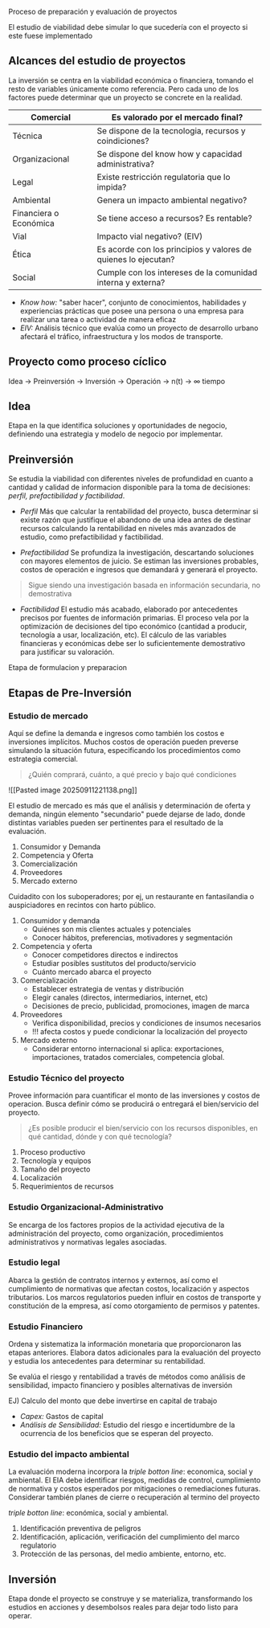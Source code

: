 Proceso de preparación y evaluación de proyectos


El estudio de viabilidad debe simular lo que sucedería con el proyecto si este fuese implementado
## Alcances del estudio de proyectos

La inversión se centra en la viabilidad económica o financiera, tomando el resto de variables únicamente como referencia. Pero cada uno de los factores puede determinar que un proyecto se concrete en la realidad.

| Comercial              | Es valorado por el mercado final?                              |
| ---------------------- | -------------------------------------------------------------- |
| Técnica                | Se dispone de la tecnologia, recursos y coindiciones?          |
| Organizacional         | Se dispone del know how y capacidad administrativa?            |
| Legal                  | Existe restricción regulatoria que lo impida?                  |
| Ambiental              | Genera un impacto ambiental negativo?                          |
| Financiera o Económica | Se tiene acceso a recursos? Es rentable?                       |
| Vial                   | Impacto vial negativo? (EIV)                                   |
| Ética                  | Es acorde con los principios y valores de quienes lo ejecutan? |
| Social                 | Cumple con los intereses de la comunidad interna y externa?    |
- *Know how:* "saber hacer", conjunto de conocimientos, habilidades y experiencias prácticas que posee una persona o una empresa para realizar una tarea o actividad de manera eficaz
- *EIV:* Análisis técnico que evalúa como un proyecto de desarrollo urbano afectará el tráfico, infraestructura y los modos de transporte.

## Proyecto como proceso cíclico


Idea -> Preinversión -> Inversión -> Operación -> n(t) -> $\infty$ tiempo


## Idea
Etapa en la que identifica soluciones y oportunidades de negocio, definiendo una estrategia y modelo de negocio por implementar.

## Preinversión
Se estudia la viabilidad con diferentes niveles de profundidad en cuanto a cantidad y calidad de informacion disponible para la toma de decisiones: *perfil, prefactibilidad y factibilidad*.

- *Perfil*
Más que calcular la rentabilidad del proyecto, busca determinar si existe razón que justifique el abandono de una idea antes de destinar recursos calculando la rentabilidad en niveles más avanzados de estudio, como prefactibilidad y factibilidad.

- *Prefactibilidad*
Se profundiza la investigación, descartando soluciones con mayores elementos de juicio. Se estiman las inversiones probables, costos de operación e ingresos que demandará y generará el proyecto. 

> Sigue siendo una investigación basada en información secundaria, no demostrativa

- *Factibilidad*
El estudio más acabado, elaborado por antecedentes precisos por fuentes de información primarias. El proceso vela por la optimización de decisiones del tipo económico (cantidad a producir, tecnología a usar, localización, etc). El cálculo de las variables financieras y económicas debe ser lo suficientemente demostrativo para justificar su valoración.

Etapa de formulacion y preparacion

## Etapas de  Pre-Inversión
### Estudio de mercado

Aquí se define la demanda e ingresos como también los costos e inversiones implícitos. Muchos costos de operación pueden preverse simulando la situación futura, especificando los procedimientos como estrategia comercial.

> ¿Quién comprará, cuánto, a qué precio y bajo qué condiciones

![[Pasted image 20250911221138.png]]

El estudio de mercado es más que el análisis y determinación de oferta y demanda, ningún elemento "secundario" puede dejarse de lado, donde distintas variables pueden ser pertinentes para el resultado de la evaluación.

1. Consumidor y Demanda
2. Competencia y Oferta
3. Comercialización
4. Proveedores
5. Mercado externo
 
 Cuidadito con los suboperadores; por ej, un restaurante en fantasilandia o auspiciadores en recintos con harto público.

1. Consumidor y demanda
	- Quiénes son mis clientes actuales y potenciales
	- Conocer hábitos, preferencias, motivadores y segmentación
2. Competencia y oferta
	- Conocer competidores directos e indirectos
	- Estudiar posibles sustitutos del producto/servicio
	- Cuánto mercado abarca el proyecto
3. Comercialización
	- Establecer estrategia de ventas y distribución
	- Elegir canales (directos, intermediarios, internet, etc)
	- Decisiones de precio, publicidad, promociones, imagen de marca 
4. Proveedores
	- Verifica disponibilidad, precios y condiciones de insumos necesarios
	- !!! afecta costos y puede condicionar la localización del proyecto
5. Mercado externo
	- Considerar entorno internacional si aplica: exportaciones, importaciones, tratados comerciales, competencia global.

### Estudio Técnico del proyecto

Provee información para cuantificar el monto de las inversiones y costos de operacion. Busca definir cómo se producirá o entregará el bien/servicio del proyecto.

> ¿Es posible producir el bien/servicio con los recursos disponibles, en qué cantidad, dónde y con qué tecnología?

1. Proceso productivo
2. Tecnología y equipos
3. Tamaño del proyecto
4. Localización
5. Requerimientos de recursos

### Estudio Organizacional-Administrativo

Se encarga de los factores propios de la actividad ejecutiva de la administración del proyecto, como organización, procedimientos administrativos y normativas legales asociadas.


### Estudio legal

Abarca la gestión de contratos internos y externos, así como el cumplimiento de normativas que afectan costos, localización y aspectos tributarios. Los marcos regulatorios pueden influir en costos de transporte y constitución de la empresa, así como otorgamiento de permisos y patentes.

### Estudio Financiero

Ordena y sistematiza la información monetaria que proporcionaron las etapas anteriores. Elabora datos adicionales para la evaluación del proyecto y estudia los antecedentes para determinar su rentabilidad.

Se evalúa el riesgo y rentabilidad a través de métodos como análisis de sensibilidad, impacto financiero y posibles alternativas de inversión

EJ) Calculo del monto que debe invertirse en capital de trabajo

- *Capex:* Gastos de capital
- *Análisis de Sensibilidad:* Estudio del riesgo e incertidumbre de la ocurrencia de los beneficios que se esperan del proyecto.

### Estudio del impacto ambiental

La evaluación moderna incorpora la *triple botton line*: economica, social y ambiental. El EIA debe identificar riesgos, medidas de control, cumplimiento de normativa y costos esperados por mitigaciones o remediaciones futuras.
Considerar también planes de cierre o recuperación al termino del proyecto

*triple botton line*: económica, social y ambiental.

1. Identificación preventiva de peligros
2. Identificación, aplicación, verificación del cumplimiento del marco regulatorio
3. Protección de las personas, del medio ambiente, entorno, etc.
## Inversión

Etapa donde el proyecto se construye y se materializa, transformando los estudios en acciones y desembolsos reales para dejar todo listo para operar.

